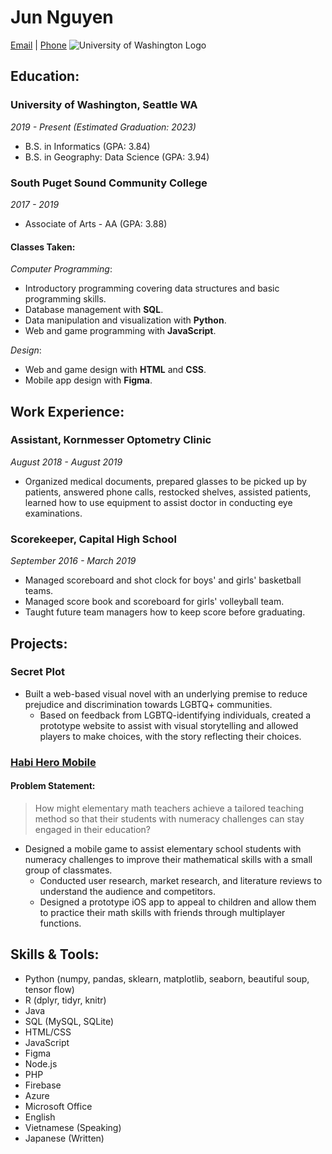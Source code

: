 # Jun Nguyen
[Email](soshiyo@uw.edu) | [Phone](13608106525)
![University of Washington Logo](https://s3-us-west-2.amazonaws.com/scorestream-team-profile-pictures/295054/20181011004210_165_mascotOrig.png)

## Education:
### University of Washington, Seattle WA 
*2019 - Present (Estimated Graduation: 2023)*
- B.S. in Informatics (GPA: 3.84)
- B.S. in Geography: Data Science (GPA: 3.94)

### South Puget Sound Community College
*2017 - 2019*
- Associate of Arts - AA (GPA: 3.88)

#### Classes Taken:
*Computer Programming*:
- Introductory programming covering data structures and basic programming skills.
- Database management with **SQL**.
- Data manipulation and visualization with **Python**.
- Web and game programming with **JavaScript**.

*Design*:
- Web and game design with **HTML** and **CSS**.
- Mobile app design with **Figma**.

## Work Experience:
### Assistant, Kornmesser Optometry Clinic
*August 2018 - August 2019*
- Organized medical documents, prepared glasses to be picked up by patients, answered phone calls, restocked shelves, assisted patients, learned how to use equipment to assist doctor in conducting eye examinations.

### Scorekeeper, Capital High School
*September 2016 - March 2019*
- Managed scoreboard and shot clock for boys' and girls' basketball teams.
- Managed score book and scoreboard for girls' volleyball team.
- Taught future team managers how to keep score before graduating.

## Projects:
### Secret Plot
- Built a web-based visual novel with an underlying premise to reduce prejudice and discrimination towards LGBTQ+ communities.
    - Based on feedback from LGBTQ-identifying individuals, created a prototype website to assist with visual storytelling and allowed players to make choices, with the story reflecting their choices.

### [Habi Hero Mobile](https://www.figma.com/proto/OhYRT6ofQDFIK3upxA4OIx/INFO-360-Prototype?node-id=115%3A2438&starting-point-node-id=115%3A2438)
#### Problem Statement:
> How might elementary math teachers achieve a tailored teaching method so that their students with numeracy challenges can stay engaged in their education?

- Designed a mobile game to assist elementary school students with numeracy challenges to improve their mathematical skills with a small group of classmates.
    - Conducted user research, market research, and literature reviews to understand the audience and competitors.
    - Designed a prototype iOS app to appeal to children and allow them to practice their math skills with friends through multiplayer functions.

## Skills & Tools:
- Python (numpy, pandas, sklearn, matplotlib, seaborn, beautiful soup, tensor flow)
- R (dplyr, tidyr, knitr)
- Java
- SQL (MySQL, SQLite)
- HTML/CSS
- JavaScript
- Figma
- Node.js
- PHP
- Firebase
- Azure
- Microsoft Office
- English
- Vietnamese (Speaking)
- Japanese (Written)
